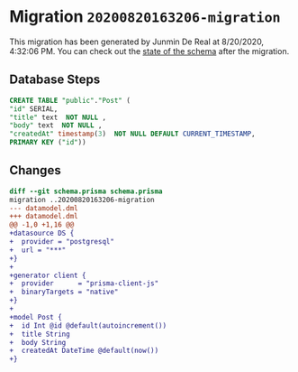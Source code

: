 # Migration `20200820163206-migration`

This migration has been generated by Junmin De Real at 8/20/2020, 4:32:06 PM.
You can check out the [state of the schema](./schema.prisma) after the migration.

## Database Steps

```sql
CREATE TABLE "public"."Post" (
"id" SERIAL,
"title" text  NOT NULL ,
"body" text  NOT NULL ,
"createdAt" timestamp(3)  NOT NULL DEFAULT CURRENT_TIMESTAMP,
PRIMARY KEY ("id"))
```

## Changes

```diff
diff --git schema.prisma schema.prisma
migration ..20200820163206-migration
--- datamodel.dml
+++ datamodel.dml
@@ -1,0 +1,16 @@
+datasource DS {
+  provider = "postgresql"
+  url = "***"
+}
+
+generator client {
+  provider      = "prisma-client-js"
+  binaryTargets = "native"
+}
+
+model Post {
+  id Int @id @default(autoincrement())
+  title String
+  body String
+  createdAt DateTime @default(now())
+}
```


